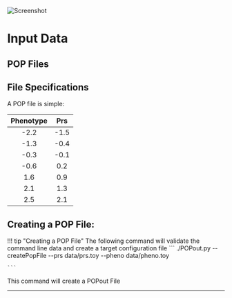 ![Screenshot](img/slim/guide_logo2.png) 
# Input Data



## POP Files 


## File Specifications 

A POP file is simple: 

Phenotype|Prs|
|:-:|:-:|
-2.2|-1.5|
-1.3|-0.4|
-0.3|-0.1|
-0.6|0.2|
1.6|0.9|
2.1|1.3|
2.5|2.1|






## Creating a POP File: 


!!! tip "Creating a POP File"
    The following command will validate the command line data and create a target configuration file 
    ```
    ./POPout.py --createPopFile --prs data/prs.toy --pheno data/pheno.toy 


    ```
    

This command will create a POPout File 


---





